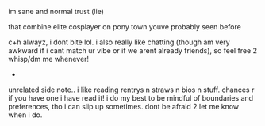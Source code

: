 im sane and normal trust (lie)

that combine elite cosplayer on pony town youve probably seen before

c+h alwayz, i dont bite lol. i also really like chatting (though am very awkward if i cant match ur vibe or if we arent already friends), so feel free 2 whisp/dm me whenever!

-

unrelated side note.. i like reading rentrys n straws n bios n stuff. chances r if you have one i have read it! i do my best to be mindful of boundaries and preferences, tho i can slip up sometimes. dont be afraid 2 let me know when i do.
